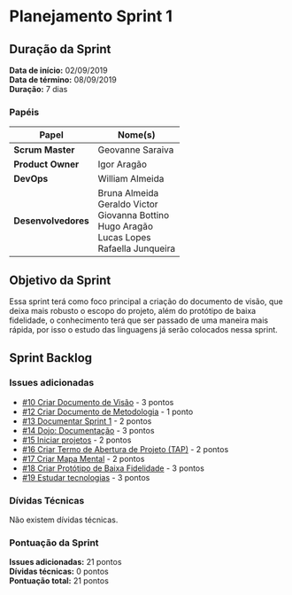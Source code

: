 # Planejamento Sprint 1

## Duração da Sprint

**Data de início:** 02/09/2019  
**Data de término:** 08/09/2019  
**Duração:** 7 dias  

### Papéis

|Papel|Nome(s)|
|--|--|
|**Scrum Master**|Geovanne Saraiva|
|**Product Owner**|Igor Aragão|
|**DevOps**|William Almeida|
|**Desenvolvedores**|Bruna Almeida </br> Geraldo Victor </br> Giovanna Bottino </br> Hugo Aragão </br> Lucas Lopes </br> Rafaella Junqueira|

## Objetivo da Sprint

Essa sprint terá como foco principal a criação do documento de visão, que deixa mais robusto o escopo do projeto, além do protótipo de baixa fidelidade, o conhecimento terá que ser passado de uma maneira mais rápida, por isso o estudo das linguagens já serão colocados nessa sprint.

## Sprint Backlog

### Issues adicionadas

- [#10 Criar Documento de Visão](https://github.com/fga-eps-mds/2019.2-Grupo7/issues/10) - 3 pontos
- [#12 Criar Documento de Metodologia](https://github.com/fga-eps-mds/2019.2-Grupo7/issues/12) - 1 ponto
- [#13 Documentar Sprint 1](https://github.com/fga-eps-mds/2019.2-Grupo7/issues/13) - 2 pontos
- [#14 Dojo: Documentação](https://github.com/fga-eps-mds/2019.2-Grupo7/issues/14) - 3 pontos
- [#15 Iniciar projetos](https://github.com/fga-eps-mds/2019.2-Grupo7/issues/15) - 2 pontos
- [#16 Criar Termo de Abertura de Projeto (TAP)](https://github.com/fga-eps-mds/2019.2-Grupo7/issues/16) - 2 pontos
- [#17 Criar Mapa Mental](https://github.com/fga-eps-mds/2019.2-Grupo7/issues/17) - 2 pontos
- [#18 Criar Protótipo de Baixa Fidelidade](https://github.com/fga-eps-mds/2019.2-Grupo7/issues/18) - 3 pontos
- [#19 Estudar tecnologias](https://github.com/fga-eps-mds/2019.2-Grupo7/issues/19) - 3 pontos

### Dívidas Técnicas

Não existem dívidas técnicas.

### Pontuação da Sprint

**Issues adicionadas:** 21 pontos  
**Dívidas técnicas:** 0 pontos  
**Pontuação total:** 21 pontos  
